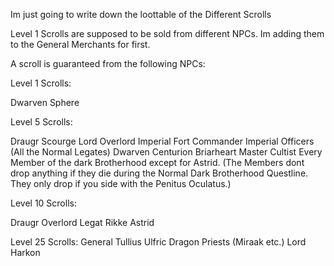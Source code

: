 Im just going to write down the loottable of the Different Scrolls

Level 1 Scrolls are supposed to be sold from different NPCs. Im adding them to the General Merchants for first.


A scroll is guaranteed from the following NPCs:


Level 1 Scrolls:

  Dwarven Sphere

Level 5 Scrolls:

  Draugr Scourge Lord
  Overlord
  Imperial Fort Commander
  Imperial Officers (All the Normal Legates)
  Dwarven Centurion
  Briarheart
  Master Cultist
  Every Member of the dark Brotherhood except for Astrid. (The Members dont drop anything if they die during the Normal Dark Brotherhood Questline. They only drop if you side with the Penitus Oculatus.)

Level 10 Scrolls:

  Draugr Overlord
  Legat Rikke
  Astrid
 
Level 25 Scrolls:
  General Tullius
  Ulfric
  Dragon Priests (Miraak etc.)
  Lord Harkon
